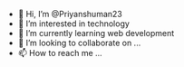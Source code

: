 - 👋 Hi, I’m @Priyanshuman23
- 👀 I’m interested in technology
- 🌱 I’m currently learning web development
- 💞️ I’m looking to collaborate on ...
- 📫 How to reach me ...

<!---
Priyanshuman23/Priyanshuman23 is a ✨ special ✨ repository because its `README.md` (this file) appears on your GitHub profile.
You can click the Preview link to take a look at your changes.
--->
